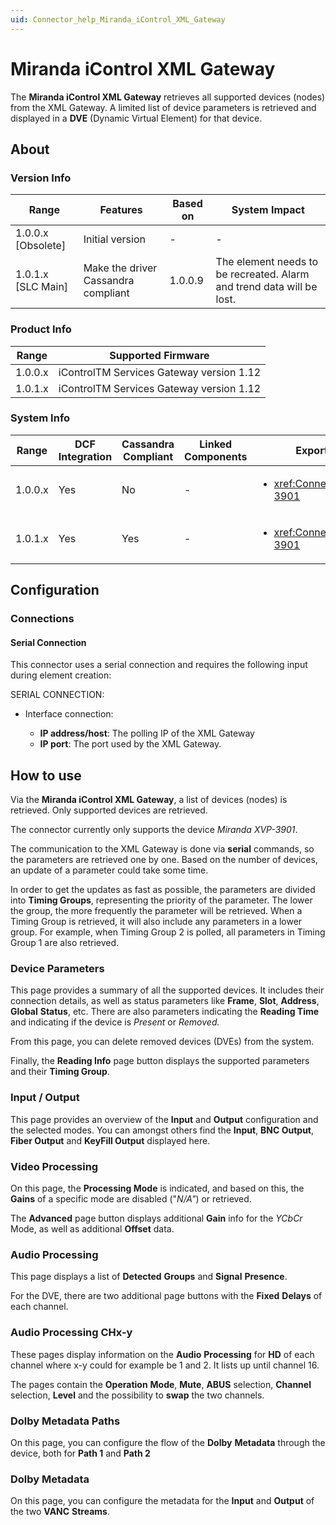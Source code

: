 ```yaml
---
uid: Connector_help_Miranda_iControl_XML_Gateway
---
```


# Miranda iControl XML Gateway

The **Miranda iControl XML Gateway** retrieves all supported devices (nodes) from the XML Gateway. A limited list of device parameters is retrieved and displayed in a **DVE** (Dynamic Virtual Element) for that device.

## About

### Version Info
|Range  |Features  |Based on  |System Impact  |
|---------|---------|---------|---------|
|1.0.0.x [Obsolete]     |Initial version|-         |-         |
|1.0.1.x [SLC Main]     |Make the driver Cassandra compliant|1.0.0.9         |The element needs to be recreated. Alarm and trend data will be lost.         |

### Product Info

|Range  |Supported Firmware  |
|---------|---------|
|1.0.0.x     |iControlTM Services Gateway version 1.12         |
|1.0.1.x     |iControlTM Services Gateway version 1.12         |

### System Info

|Range  |DCF Integration  |Cassandra Compliant  |Linked Components  |Exported Components   |
|---------|---------|---------|---------|---------|
|1.0.0.x    |Yes       |No         |-         |<ul><li><xref:Connector_help_Miranda_XVP-3901></li></ul>   |
|1.0.1.x    |Yes       |Yes         |-         |<ul><li><xref:Connector_help_Miranda_XVP-3901></li></ul>   |

## Configuration

### Connections

#### Serial Connection

This connector uses a serial connection and requires the following input during element creation:

SERIAL CONNECTION:

- Interface connection:

  - **IP address/host**: The polling IP of the XML Gateway
  - **IP port**: The port used by the XML Gateway.
  
## How to use

Via the **Miranda iControl XML Gateway**, a list of devices (nodes) is retrieved. Only supported devices are retrieved.

The connector currently only supports the device *Miranda XVP-3901*.

The communication to the XML Gateway is done via **serial** commands, so the parameters are retrieved one by one. Based on the number of devices, an update of a parameter could take some time.

In order to get the updates as fast as possible, the parameters are divided into **Timing Groups**, representing the priority of the parameter. The lower the group, the more frequently the parameter will be retrieved. When a Timing Group is retrieved, it will also include any parameters in a lower group. For example, when Timing Group 2 is polled, all parameters in Timing Group 1 are also retrieved.

### Device Parameters

This page provides a summary of all the supported devices. It includes their connection details, as well as status parameters like **Frame**, **Slot**, **Address**, **Global** **Status**, etc. There are also parameters indicating the **Reading Time** and indicating if the device is *Present* or *Removed.*

From this page, you can delete removed devices (DVEs) from the system.

Finally, the **Reading Info** page button displays the supported parameters and their **Timing Group**.

### Input / Output

This page provides an overview of the **Input** and **Output** configuration and the selected modes. You can amongst others find the **Input**, **BNC Output**, **Fiber Output** and **KeyFill Output** displayed here.

### Video Processing

On this page, the **Processing Mode** is indicated, and based on this, the **Gains** of a specific mode are disabled ("*N/A"*) or retrieved.

The **Advanced** page button displays additional **Gain** info for the *YCbCr* Mode, as well as additional **Offset** data.

### Audio Processing

This page displays a list of **Detected** **Groups** and **Signal** **Presence**.

For the DVE, there are two additional page buttons with the **Fixed** **Delays** of each channel.

### Audio Processing CHx-y

These pages display information on the **Audio** **Processing** for **HD** of each channel where x-y could for example be 1 and 2. It lists up until channel 16.

The pages contain the **Operation** **Mode**, **Mute**, **ABUS** selection, **Channel** selection, **Level** and the possibility to **swap** the two channels.

### Dolby Metadata Paths

On this page, you can configure the flow of the **Dolby** **Metadata** through the device, both for **Path 1** and **Path 2**

### Dolby Metadata

On this page, you can configure the metadata for the **Input** and **Output** of the two **VANC** **Streams**.
